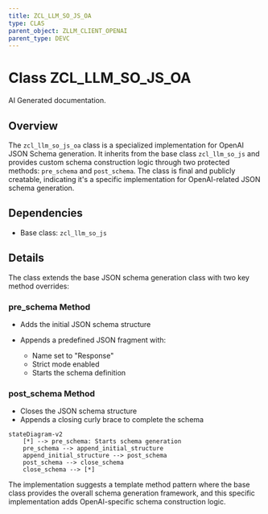```yaml
---
title: ZCL_LLM_SO_JS_OA
type: CLAS
parent_object: ZLLM_CLIENT_OPENAI
parent_type: DEVC
---
```


# Class ZCL_LLM_SO_JS_OA

AI Generated documentation.

## Overview

The `zcl_llm_so_js_oa` class is a specialized implementation for OpenAI JSON Schema generation. It inherits from the base class `zcl_llm_so_js` and provides custom schema construction logic through two protected methods: `pre_schema` and `post_schema`. The class is final and publicly creatable, indicating it's a specific implementation for OpenAI-related JSON schema generation.

## Dependencies

- Base class: `zcl_llm_so_js`

## Details

The class extends the base JSON schema generation class with two key method overrides:

### pre_schema Method

- Adds the initial JSON schema structure
- Appends a predefined JSON fragment with:

  - Name set to "Response"
  - Strict mode enabled
  - Starts the schema definition

### post_schema Method

- Closes the JSON schema structure
- Appends a closing curly brace to complete the schema

```mermaid
stateDiagram-v2
    [*] --> pre_schema: Starts schema generation
    pre_schema --> append_initial_structure
    append_initial_structure --> post_schema
    post_schema --> close_schema
    close_schema --> [*]
```

The implementation suggests a template method pattern where the base class provides the overall schema generation framework, and this specific implementation adds OpenAI-specific schema construction logic.

